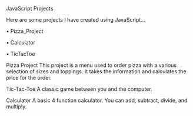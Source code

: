 JavaScript Projects

Here are some projects I have created using JavaScript…


•	Pizza_Project

•	Calculator 

•	TicTacToe 


Pizza Project
This project is a menu used to order pizza with a various selection of sizes and toppings.
It takes the information and calculates the price for the order.

Tic-Tac-Toe
A classic game between you and the computer.

Calculator 
A basic 4 function calculator. You can add, subtract, divide, and multiply.

